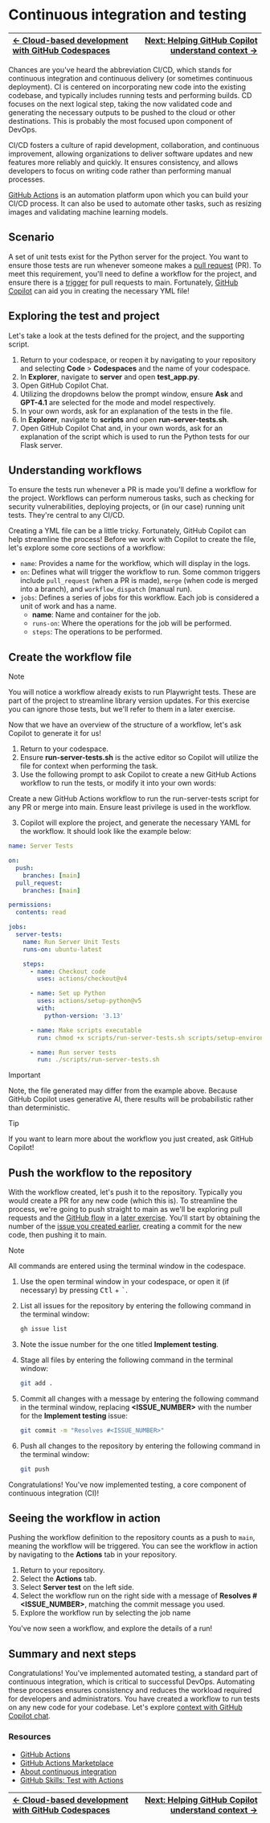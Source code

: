 # Continuous integration and testing

| [← Cloud-based development with GitHub Codespaces][walkthrough-previous] | [Next: Helping GitHub Copilot understand context →][walkthrough-next] |
|:-----------------------------------|------------------------------------------:|

Chances are you've heard the abbreviation CI/CD, which stands for continuous integration and continuous delivery (or sometimes continuous deployment). CI is centered on incorporating new code into the existing codebase, and typically includes running tests and performing builds. CD focuses on the next logical step, taking the now validated code and generating the necessary outputs to be pushed to the cloud or other destinations. This is probably the most focused upon component of DevOps.

CI/CD fosters a culture of rapid development, collaboration, and continuous improvement, allowing organizations to deliver software updates and new features more reliably and quickly. It ensures consistency, and allows developers to focus on writing code rather than performing manual processes.

[GitHub Actions][github-actions] is an automation platform upon which you can build your CI/CD process. It can also be used to automate other tasks, such as resizing images and validating machine learning models.

## Scenario

A set of unit tests exist for the Python server for the project. You want to ensure those tests are run whenever someone makes a [pull request][about-prs] (PR). To meet this requirement, you'll need to define a workflow for the project, and ensure there is a [trigger][workflow-triggers] for pull requests to main. Fortunately, [GitHub Copilot][copilot] can aid you in creating the necessary YML file!

## Exploring the test and project

Let's take a look at the tests defined for the project, and the supporting script.

1. Return to your codespace, or reopen it by navigating to your repository and selecting **Code** > **Codespaces** and the name of your codespace.
2. In **Explorer**, navigate to **server** and open **test_app.py**.
3. Open GitHub Copilot Chat.
4. Utilizing the dropdowns below the prompt window, ensure **Ask** and **GPT-4.1** are selected for the mode and model respectively.
5. In your own words, ask for an explanation of the tests in the file.
6. In **Explorer**, navigate to **scripts** and open **run-server-tests.sh**.
7. Open GitHub Copilot Chat and, in your own words, ask for an explanation of the script which is used to run the Python tests for our Flask server.

## Understanding workflows

To ensure the tests run whenever a PR is made you'll define a workflow for the project. Workflows can perform numerous tasks, such as checking for security vulnerabilities, deploying projects, or (in our case) running unit tests. They're central to any CI/CD.

Creating a YML file can be a little tricky. Fortunately, GitHub Copilot can help streamline the process! Before we work with Copilot to create the file, let's explore some core sections of a workflow:

- `name`: Provides a name for the workflow, which will display in the logs.
- `on`: Defines what will trigger the workflow to run. Some common triggers include `pull_request` (when a PR is made), `merge` (when code is merged into a branch), and `workflow_dispatch` (manual run).
- `jobs`: Defines a series of jobs for this workflow. Each job is considered a unit of work and has a name.
    - **name**: Name and container for the job.
    - `runs-on`: Where the operations for the job will be performed.
    - `steps`: The operations to be performed.

## Create the workflow file

> [!NOTE]
> You will notice a workflow already exists to run Playwright tests. These are part of the project to streamline library version updates. For this exercise you can ignore those tests, but we'll refer to them in a later exercise.

Now that we have an overview of the structure of a workflow, let's ask Copilot to generate it for us!

1. Return to your codespace.
2. Ensure **run-server-tests.sh** is the active editor so Copilot will utilize the file for context when performing the task.
3. Use the following prompt to ask Copilot to create a new GitHub Actions workflow to run the tests, or modify it into your own words:

  Create a new GitHub Actions workflow to run the run-server-tests script for any PR or merge into main. Ensure least privilege is used in the workflow.

3. Copilot will explore the project, and generate the necessary YAML for the workflow. It should look like the example below:

```yml
name: Server Tests

on:
  push:
    branches: [main]
  pull_request:
    branches: [main]

permissions:
  contents: read

jobs:
  server-tests:
    name: Run Server Unit Tests
    runs-on: ubuntu-latest

    steps:
      - name: Checkout code
        uses: actions/checkout@v4

      - name: Set up Python
        uses: actions/setup-python@v5
        with:
          python-version: '3.13'

      - name: Make scripts executable
        run: chmod +x scripts/run-server-tests.sh scripts/setup-environment.sh

      - name: Run server tests
        run: ./scripts/run-server-tests.sh
```

> [!IMPORTANT]
> Note, the file generated may differ from the example above. Because GitHub Copilot uses generative AI, there results will be probabilistic rather than deterministic.

> [!TIP]
> If you want to learn more about the workflow you just created, ask GitHub Copilot!

## Push the workflow to the repository

With the workflow created, let's push it to the repository. Typically you would create a PR for any new code (which this is). To streamline the process, we're going to push straight to main as we'll be exploring pull requests and the [GitHub flow][github-flow] in a [later exercise][github-flow-exercise]. You'll start by obtaining the number of the [issue you created earlier][issues-exercise], creating a commit for the new code, then pushing it to main.

> [!NOTE]
> All commands are entered using the terminal window in the codespace.

1. Use the open terminal window in your codespace, or open it (if necessary) by pressing <kbd>Ctl</kbd> + <kbd>`</kbd>.
2. List all issues for the repository by entering the following command in the terminal window:

    ```bash
    gh issue list
    ```

3. Note the issue number for the one titled **Implement testing**.
4. Stage all files by entering the following command in the terminal window:

    ```bash
    git add .
    ```

5. Commit all changes with a message by entering the following command in the terminal window, replacing **<ISSUE_NUMBER>** with the number for the **Implement testing** issue:

    ```bash
    git commit -m "Resolves #<ISSUE_NUMBER>"
    ```

6. Push all changes to the repository by entering the following command in the terminal window:

    ```bash
    git push
    ```

Congratulations! You've now implemented testing, a core component of continuous integration (CI)!

## Seeing the workflow in action

Pushing the workflow definition to the repository counts as a push to `main`, meaning the workflow will be triggered. You can see the workflow in action by navigating to the **Actions** tab in your repository.

1. Return to your repository.
2. Select the **Actions** tab.
3. Select **Server test** on the left side.
4. Select the workflow run on the right side with a message of **Resolves #<ISSUE_NUMBER>**, matching the commit message you used.
5. Explore the workflow run by selecting the job name 

You've now seen a workflow, and explore the details of a run!

## Summary and next steps

Congratulations! You've implemented automated testing, a standard part of continuous integration, which is critical to successful DevOps. Automating these processes ensures consistency and reduces the workload required for developers and administrators. You have created a workflow to run tests on any new code for your codebase. Let's explore [context with GitHub Copilot chat][walkthrough-next].

### Resources

- [GitHub Actions][github-actions]
- [GitHub Actions Marketplace][actions-marketplace]
- [About continuous integration][about-ci]
- [GitHub Skills: Test with Actions][skills-test-actions]

| [← Cloud-based development with GitHub Codespaces][walkthrough-previous] | [Next: Helping GitHub Copilot understand context →][walkthrough-next] |
|:-----------------------------------|------------------------------------------:|

[about-ci]: https://docs.github.com/en/actions/automating-builds-and-tests/about-continuous-integration
[about-prs]: https://docs.github.com/en/pull-requests/collaborating-with-pull-requests/proposing-changes-to-your-work-with-pull-requests/about-pull-requests
[actions-marketplace]: https://github.com/marketplace?type=actions
[workflow-triggers]: https://docs.github.com/en/actions/writing-workflows/choosing-when-your-workflow-runs/events-that-trigger-workflows
[copilot]: https://gh.io/copilot
[copilot-slash-commands]: https://docs.github.com/en/copilot/using-github-copilot/copilot-chat/github-copilot-chat-cheat-sheet
[github-actions]: https://github.com/features/actions
[github-flow]: https://docs.github.com/en/get-started/quickstart/github-flow
[github-flow-exercise]: ./7-github-flow.md
[issues-exercise]: ./2-issues.md
[skills-test-actions]: https://github.com/skills/test-with-actions
[walkthrough-previous]: 3-codespaces.md
[walkthrough-next]: 5-context.md
